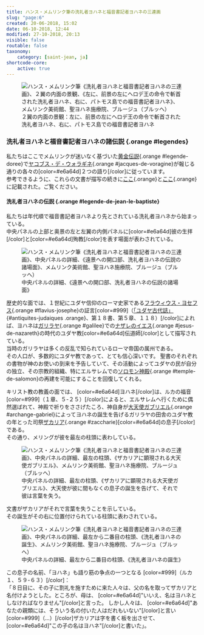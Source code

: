 ```yaml
---
title: ハンス・メムリンク筆の洗礼者ヨハネと福音書記者ヨハネの三連画
slug: "page:6"
created: 20-06-2018, 15:02
date: 06-10-2018, 12:44
modified: 27-10-2018, 20:13
visible: false
routable: false
taxonomy:
    category: [saint-jean, ja]
shortcode-core:
    active: true
---
```

<figure><picture>
<source
sizes="(max-width: 767px) 98vw, (min-width: 959px) 50vw, 86vw"
srcset="
/user/sites/docs/pages/01.home/06.bruges/01.hopital-saint-jean/01.saint-jean/05.saint-jean_5/2-volets-280.webp 280w,
/user/sites/docs/pages/01.home/06.bruges/01.hopital-saint-jean/01.saint-jean/05.saint-jean_5/2-volets-380.webp 380w,
/user/sites/docs/pages/01.home/06.bruges/01.hopital-saint-jean/01.saint-jean/05.saint-jean_5/2-volets-480.webp 480w,
/user/sites/docs/pages/01.home/06.bruges/01.hopital-saint-jean/01.saint-jean/05.saint-jean_5/2-volets-640.webp 640w,
/user/sites/docs/pages/01.home/06.bruges/01.hopital-saint-jean/01.saint-jean/05.saint-jean_5/2-volets-840.webp 840w,
/user/sites/docs/pages/01.home/06.bruges/01.hopital-saint-jean/01.saint-jean/05.saint-jean_5/2-volets-1280.webp 1280w,
/user/sites/docs/pages/01.home/06.bruges/01.hopital-saint-jean/01.saint-jean/05.saint-jean_5/2-volets-1600.webp 1600w,
/user/sites/docs/pages/01.home/06.bruges/01.hopital-saint-jean/01.saint-jean/05.saint-jean_5/2-volets-1920.webp 1920w"
type="image/webp" />
<img
src="/user/sites/docs/pages/01.home/06.bruges/01.hopital-saint-jean/01.saint-jean/05.saint-jean_5/2-volets-640.jpg" title="ハンス・メムリンク筆《洗礼者ヨハネと福音書記者ヨハネの三連画》、２翼の内面の景観、《左に、前景の左にヘロデ王の命令で斬首された洗礼者ヨハネ、右に、パトモス島での福音書記者ヨハネ》、メムリンク美術館、聖ヨハネ施療院、ブルージュ（ブルッヘ）" alt="ハンス・メムリンク筆《洗礼者ヨハネと福音書記者ヨハネの三連画》、２翼の内面の景観、《左に、前景の左にヘロデ王の命令で斬首された洗礼者ヨハネ、右に、パトモス島での福音書記者ヨハネ》、メムリンク美術館、聖ヨハネ施療院、ブルージュ（ブルッヘ）" class="class-40-img"
sizes="(max-width: 767px) 98vw, (min-width: 959px) 50vw, 86vw"
srcset="
/user/sites/docs/pages/01.home/06.bruges/01.hopital-saint-jean/01.saint-jean/05.saint-jean_5/2-volets-280.jpg 280w,
/user/sites/docs/pages/01.home/06.bruges/01.hopital-saint-jean/01.saint-jean/05.saint-jean_5/2-volets-380.jpg 380w,
/user/sites/docs/pages/01.home/06.bruges/01.hopital-saint-jean/01.saint-jean/05.saint-jean_5/2-volets-480.jpg 480w,
/user/sites/docs/pages/01.home/06.bruges/01.hopital-saint-jean/01.saint-jean/05.saint-jean_5/2-volets-640.jpg 640w,
/user/sites/docs/pages/01.home/06.bruges/01.hopital-saint-jean/01.saint-jean/05.saint-jean_5/2-volets-840.jpg 840w,
/user/sites/docs/pages/01.home/06.bruges/01.hopital-saint-jean/01.saint-jean/05.saint-jean_5/2-volets-1280.jpg 1280w,
/user/sites/docs/pages/01.home/06.bruges/01.hopital-saint-jean/01.saint-jean/05.saint-jean_5/2-volets-1600.jpg 1600w,
/user/sites/docs/pages/01.home/06.bruges/01.hopital-saint-jean/01.saint-jean/05.saint-jean_5/2-volets-1920.jpg 1920w">
</picture><figcaption>２翼の内面の景観：左に、前景の左にヘロデ王の命令で斬首された洗礼者ヨハネ、右に、パトモス島での福音書記者ヨハネ</figcaption></figure>

### 洗礼者ヨハネと福音書記者ヨハネの諸伝説 {.orange #legendes}

私たちはここでメムリンクが迷いなく基づいた[黄金伝説][23]{.orange #legende-doree}で[ヤコブス・デ・ウォラギネ][22]{.orange #jacques-de-voragine}が報じる通りの各々の[color=#e6a64d]２つの語り[/color]に従っています。  
参考できるように、これらの文書が描写の続きに[ここ][24]{.orange}と[ここ][25]{.orange}に記載された。ご覧ください。

#### 洗礼者ヨハネの伝説 {.orange #legende-de-jean-le-baptiste}

私たちは年代順で福音書記者ヨハネより先とされている洗礼者ヨハネから始まっている。  
中央パネルの上部と奥景の左と左翼の内側パネルに[color=#e6a64d]彼の生拝[/color]と[color=#e6a64d]殉教[/color]を表す場面が表わされている。

<figure><picture>
<source
sizes="(max-width: 767px) 98vw, (min-width: 959px) 50vw, 86vw"
srcset="
/user/sites/docs/pages/01.home/06.bruges/01.hopital-saint-jean/01.saint-jean/06.saint-jean_6/paysage-gauche-280.webp 280w,
/user/sites/docs/pages/01.home/06.bruges/01.hopital-saint-jean/01.saint-jean/06.saint-jean_6/paysage-gauche-380.webp 380w,
/user/sites/docs/pages/01.home/06.bruges/01.hopital-saint-jean/01.saint-jean/06.saint-jean_6/paysage-gauche-480.webp 480w,
/user/sites/docs/pages/01.home/06.bruges/01.hopital-saint-jean/01.saint-jean/06.saint-jean_6/paysage-gauche-640.webp 640w,
/user/sites/docs/pages/01.home/06.bruges/01.hopital-saint-jean/01.saint-jean/06.saint-jean_6/paysage-gauche-840.webp 840w,
/user/sites/docs/pages/01.home/06.bruges/01.hopital-saint-jean/01.saint-jean/06.saint-jean_6/paysage-gauche-1280.webp 1280w,
/user/sites/docs/pages/01.home/06.bruges/01.hopital-saint-jean/01.saint-jean/06.saint-jean_6/paysage-gauche-1600.webp 1600w,
/user/sites/docs/pages/01.home/06.bruges/01.hopital-saint-jean/01.saint-jean/06.saint-jean_6/paysage-gauche-1920.webp 1920w"
type="image/webp" />
<img
src="/user/sites/docs/pages/01.home/06.bruges/01.hopital-saint-jean/01.saint-jean/06.saint-jean_6/paysage-gauche-640.jpg" title="ハンス・メムリンク筆《洗礼者ヨハネと福音書記者ヨハネの三連画》、中央パネルの詳細、《遠景への開口部、洗礼者ヨハネの伝説の諸場面》、メムリンク美術館、聖ヨハネ施療院、ブルージュ（ブルッヘ）" alt="ハンス・メムリンク筆《洗礼者ヨハネと福音書記者ヨハネの三連画》、中央パネルの詳細、《遠景への開口部、洗礼者ヨハネの伝説の諸場面》、メムリンク美術館、聖ヨハネ施療院、ブルージュ（ブルッヘ）" class="class-40-img"
sizes="(max-width: 767px) 98vw, (min-width: 959px) 50vw, 86vw"
srcset="
/user/sites/docs/pages/01.home/06.bruges/01.hopital-saint-jean/01.saint-jean/06.saint-jean_6/paysage-gauche-280.jpg 280w,
/user/sites/docs/pages/01.home/06.bruges/01.hopital-saint-jean/01.saint-jean/06.saint-jean_6/paysage-gauche-380.jpg 380w,
/user/sites/docs/pages/01.home/06.bruges/01.hopital-saint-jean/01.saint-jean/06.saint-jean_6/paysage-gauche-480.jpg 480w,
/user/sites/docs/pages/01.home/06.bruges/01.hopital-saint-jean/01.saint-jean/06.saint-jean_6/paysage-gauche-640.jpg 640w,
/user/sites/docs/pages/01.home/06.bruges/01.hopital-saint-jean/01.saint-jean/06.saint-jean_6/paysage-gauche-840.jpg 840w,
/user/sites/docs/pages/01.home/06.bruges/01.hopital-saint-jean/01.saint-jean/06.saint-jean_6/paysage-gauche-1280.jpg 1280w,
/user/sites/docs/pages/01.home/06.bruges/01.hopital-saint-jean/01.saint-jean/06.saint-jean_6/paysage-gauche-1600.jpg 1600w,
/user/sites/docs/pages/01.home/06.bruges/01.hopital-saint-jean/01.saint-jean/06.saint-jean_6/paysage-gauche-1920.jpg 1920w">
</picture><figcaption>中央パネルの詳細、《遠景への開口部、洗礼者ヨハネの伝説の諸場面》</figcaption></figure>

歴史的な面では、１世紀にユダヤ信仰のローマ史家である[フラウィウス・ヨセフス][1]{.orange #flavius-josephe}の証言[color=#999]（[「ユダヤ古代誌」][2]{#antiquites-judaiques .orange}、第１８書、第５章、１１８）[/color]によれば、ヨハネは[ガリラヤ][24]{.orange #galilee}での[ナザレのイエス][25]{.orange #jesus-de-nazareth}の時代のユダヤ教[color=#e6a64d]伝道師[/color]として描写されている。  
当時のガリラヤは多くの反乱で知られているローマ帝国の属州である。  
その人口が、多数的にユダヤ教であって、とても信心深いです。 
聖書のそれぞれの書物が神のお使いの到来を予告していて、その活動によってユダヤの民が自分の独立、その宗教的組織、特にエルサレムでの[ソロモン神殿][29]{.orange #temple-de-salomon}の再建を可能にすることを回復してくれる。

キリスト教の教義の面では、 [color=#e6a64d]ヨハネ[/color]は、ルカの福音[color=#999]（１章、５-２５）[/color]によると、エルサレムへ行くために偶然選ばれて、神殿で祈りをささげたころ、神自身が[大天使ガブリエル][4]{.orange #archange-gabriel}によってヨハネの誕生を告げるガリラヤの田舎のユダヤ教の年とった司祭[ザカリア][3]{.orange #zaccharie}[color=#e6a64d]の息子[/color]である。  
その通り、メリングが彼を最左の柱頭に表わしている。 

<figure><picture>
<source
sizes="(max-width: 767px) 98vw, (min-width: 959px) 50vw, 86vw"
srcset="
/user/sites/docs/pages/01.home/06.bruges/01.hopital-saint-jean/01.saint-jean/06.saint-jean_6/chapiteau-1-280.webp 280w,
/user/sites/docs/pages/01.home/06.bruges/01.hopital-saint-jean/01.saint-jean/06.saint-jean_6/chapiteau-1-380.webp 380w,
/user/sites/docs/pages/01.home/06.bruges/01.hopital-saint-jean/01.saint-jean/06.saint-jean_6/chapiteau-1-480.webp 480w,
/user/sites/docs/pages/01.home/06.bruges/01.hopital-saint-jean/01.saint-jean/06.saint-jean_6/chapiteau-1-640.webp 640w,
/user/sites/docs/pages/01.home/06.bruges/01.hopital-saint-jean/01.saint-jean/06.saint-jean_6/chapiteau-1-840.webp 840w,
/user/sites/docs/pages/01.home/06.bruges/01.hopital-saint-jean/01.saint-jean/06.saint-jean_6/chapiteau-1-1280.webp 1280w,
/user/sites/docs/pages/01.home/06.bruges/01.hopital-saint-jean/01.saint-jean/06.saint-jean_6/chapiteau-1-1600.webp 1600w,
/user/sites/docs/pages/01.home/06.bruges/01.hopital-saint-jean/01.saint-jean/06.saint-jean_6/chapiteau-1-1920.webp 1920w"
type="image/webp" />
<img
src="/user/sites/docs/pages/01.home/06.bruges/01.hopital-saint-jean/01.saint-jean/06.saint-jean_6/chapiteau-1-640.jpg" title="ハンス・メムリンク筆《洗礼者ヨハネと福音書記者ヨハネの三連画》、中央パネルの詳細、最左の柱頭、《ザカリアに顕現される大天使ガブリエル》、メムリンク美術館、聖ヨハネ施療院、ブルージュ（ブルッヘ）" alt="ハンス・メムリンク筆《洗礼者ヨハネと福音書記者ヨハネの三連画》、中央パネルの詳細、最左の柱頭、《ザカリアに顕現される大天使ガブリエル》、メムリンク美術館、聖ヨハネ施療院、ブルージュ（ブルッヘ）" class="class-40-img"
sizes="(max-width: 767px) 98vw, (min-width: 959px) 50vw, 86vw"
srcset="
/user/sites/docs/pages/01.home/06.bruges/01.hopital-saint-jean/01.saint-jean/06.saint-jean_6/chapiteau-1-280.jpg 280w,
/user/sites/docs/pages/01.home/06.bruges/01.hopital-saint-jean/01.saint-jean/06.saint-jean_6/chapiteau-1-380.jpg 380w,
/user/sites/docs/pages/01.home/06.bruges/01.hopital-saint-jean/01.saint-jean/06.saint-jean_6/chapiteau-1-480.jpg 480w,
/user/sites/docs/pages/01.home/06.bruges/01.hopital-saint-jean/01.saint-jean/06.saint-jean_6/chapiteau-1-640.jpg 640w,
/user/sites/docs/pages/01.home/06.bruges/01.hopital-saint-jean/01.saint-jean/06.saint-jean_6/chapiteau-1-840.jpg 840w,
/user/sites/docs/pages/01.home/06.bruges/01.hopital-saint-jean/01.saint-jean/06.saint-jean_6/chapiteau-1-1280.jpg 1280w,
/user/sites/docs/pages/01.home/06.bruges/01.hopital-saint-jean/01.saint-jean/06.saint-jean_6/chapiteau-1-1600.jpg 1600w,
/user/sites/docs/pages/01.home/06.bruges/01.hopital-saint-jean/01.saint-jean/06.saint-jean_6/chapiteau-1-1920.jpg 1920w">
</picture><figcaption>中央パネルの詳細、最左の柱頭、《ザカリアに顕現される大天使ガブリエル》、大天使が彼に間もなくの息子の誕生を告げて、それで彼は言葉を失う。</figcaption></figure>

文書がザカリアがそれで言葉を失うことを示している。  
その誕生がその右に位置付けられている柱頭に表わされている。

<figure><picture>
<source
sizes="(max-width: 767px) 98vw, (min-width: 959px) 50vw, 86vw"
srcset="
/user/sites/docs/pages/01.home/06.bruges/01.hopital-saint-jean/01.saint-jean/06.saint-jean_6/chapiteau-2-280.webp 280w,
/user/sites/docs/pages/01.home/06.bruges/01.hopital-saint-jean/01.saint-jean/06.saint-jean_6/chapiteau-2-380.webp 380w,
/user/sites/docs/pages/01.home/06.bruges/01.hopital-saint-jean/01.saint-jean/06.saint-jean_6/chapiteau-2-480.webp 480w,
/user/sites/docs/pages/01.home/06.bruges/01.hopital-saint-jean/01.saint-jean/06.saint-jean_6/chapiteau-2-640.webp 640w,
/user/sites/docs/pages/01.home/06.bruges/01.hopital-saint-jean/01.saint-jean/06.saint-jean_6/chapiteau-2-840.webp 840w,
/user/sites/docs/pages/01.home/06.bruges/01.hopital-saint-jean/01.saint-jean/06.saint-jean_6/chapiteau-2-1280.webp 1280w,
/user/sites/docs/pages/01.home/06.bruges/01.hopital-saint-jean/01.saint-jean/06.saint-jean_6/chapiteau-2-1600.webp 1600w,
/user/sites/docs/pages/01.home/06.bruges/01.hopital-saint-jean/01.saint-jean/06.saint-jean_6/chapiteau-2-1920.webp 1920w"
type="image/webp" />
<img
src="/user/sites/docs/pages/01.home/06.bruges/01.hopital-saint-jean/01.saint-jean/06.saint-jean_6/chapiteau-2-640.jpg" title="ハンス・メムリンク筆《洗礼者ヨハネと福音書記者ヨハネの三連画》、中央パネルの詳細、最左から二番目の柱頭、《洗礼者ヨハネの誕生》、メムリンク美術館、聖ヨハネ施療院、ブルージュ（ブルッヘ）" alt="ハンス・メムリンク筆《洗礼者ヨハネと福音書記者ヨハネの三連画》、中央パネルの詳細、最左から二番目の柱頭、《洗礼者ヨハネの誕生》、メムリンク美術館、聖ヨハネ施療院、ブルージュ（ブルッヘ）" class="class-40-img"
sizes="(max-width: 767px) 98vw, (min-width: 959px) 50vw, 86vw"
srcset="
/user/sites/docs/pages/01.home/06.bruges/01.hopital-saint-jean/01.saint-jean/06.saint-jean_6/chapiteau-2-280.jpg 280w,
/user/sites/docs/pages/01.home/06.bruges/01.hopital-saint-jean/01.saint-jean/06.saint-jean_6/chapiteau-2-380.jpg 380w,
/user/sites/docs/pages/01.home/06.bruges/01.hopital-saint-jean/01.saint-jean/06.saint-jean_6/chapiteau-2-480.jpg 480w,
/user/sites/docs/pages/01.home/06.bruges/01.hopital-saint-jean/01.saint-jean/06.saint-jean_6/chapiteau-2-640.jpg 640w,
/user/sites/docs/pages/01.home/06.bruges/01.hopital-saint-jean/01.saint-jean/06.saint-jean_6/chapiteau-2-840.jpg 840w,
/user/sites/docs/pages/01.home/06.bruges/01.hopital-saint-jean/01.saint-jean/06.saint-jean_6/chapiteau-2-1280.jpg 1280w,
/user/sites/docs/pages/01.home/06.bruges/01.hopital-saint-jean/01.saint-jean/06.saint-jean_6/chapiteau-2-1600.jpg 1600w,
/user/sites/docs/pages/01.home/06.bruges/01.hopital-saint-jean/01.saint-jean/06.saint-jean_6/chapiteau-2-1920.jpg 1920w">
</picture><figcaption>中央パネルの詳細、最左から二番目の柱頭、《洗礼者ヨハネの誕生》</figcaption></figure>

この息子の名前、「ヨハネ」も語り筋の争点の一つとなる [color=#999]（ルカ１、５９-６３）[/color]：  
「８日目に、その子に割礼を施すために来た人々は、父の名を取ってザカリアと名付けようとした。ところが、母は、
[color=#e6a64d]"いいえ、名はヨハネとしなければなりません"[/color]と言った。
しかし人々は、
[color=#e6a64d]"あなたの親類には、そういう名の付いた人はだれもいない"[/color]と言い [color=#999]（…）[/color]ザカリアは字を書く板を出させて、[color=#e6a64d]"この子の名はヨハネ"[/color]と書いた」。

[1]: https://ja.wikipedia.org/wiki/フラウィウス・ヨセフス "https://ja.wikipedia.org/wiki/フラウィウス・ヨセフス"
[2]: https://ja.wikipedia.org/wiki/ユダヤ古代誌 "https://ja.wikipedia.org/wiki/ユダヤ古代誌"
[3]: https://ja.wikipedia.org/wiki/ザカリア "https://ja.wikipedia.org/wiki/ザカリア"
[4]: https://ja.wikipedia.org/wiki/ガブリエル "https://ja.wikipedia.org/wiki/ガブリエル"
[22]: https://ja.wikipedia.org/wiki/ヤコブス・デ・ウォラギネ "https://ja.wikipedia.org/wiki/ヤコブス・デ・ウォラギネ"
[23]: https://ja.wikipedia.org/wiki/レゲンダ・アウレア "https://ja.wikipedia.org/wiki/レゲンダ・アウレア"
[24]: https://francois-vidit.com/docs/ja/bruges/hopital-saint-jean/saint-jean/page:18 "https://francois-vidit.com/docs/ja/saint-jean/page:18"
[25]: https://francois-vidit.com/docs/ja/bruges/hopital-saint-jean/saint-jean/page:19 "https://francois-vidit.com/docs/ja/saint-jean/page:19"
[29]: https://ja.wikipedia.org/wiki/ソロモン神殿 "https://en.wikipedia.org/wiki/Solomon'%27's_Temple"
